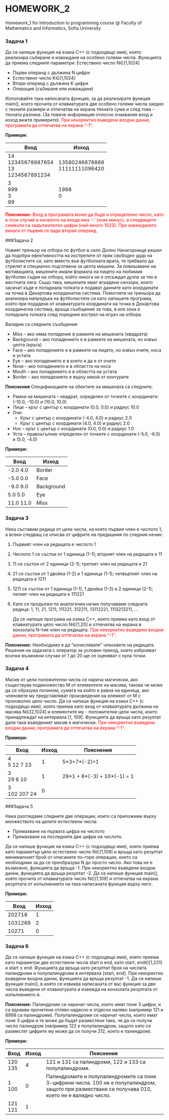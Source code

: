 # HOMEWORK_2

Homework_1 for Introduction to programming course @ Faculty of Mathematics and Informatics, Sofia University

### Задача 1

Да се напише функция на езика С++ (с подходящо име), която реализира събиране и изваждане на особено големи числа. Функцията да приема следните параметри:
Естествено число N∈[1,1024]

- Първи операнд с дължина N цифри
- Естествено число K∈[1,1024]
- Втори операнд с дължина K цифри
- Операция (събиране или изваждане)

Използвайте така написаната функция, за да реализирате функция main(), която прочита от клавиатурата две особено големи числа заедно с техните размери и отпечатва на екрана тяхната сума и след това - тяхната разлика. (За повече информация относно очаквания вход и изход вижте примерите). <font color="red"> При некоректно въведени входни данни, програмата да отпечатва на екрана “-1”. </font>

**Примери:**

| **Вход**                                           | **Изход**                          |
| -------------------------------------------------- | ---------------------------------- |
| 14 </br>12345678987654 </br> 13</br> 1234567891234 | 13580246878888</br> 11111111096420 |
| 3</br>999</br>3</br>99                             | 1998</br>0                         |

<font color="red"> **<font color ="red">Пояснение:**</font> Вход в програмата може да бъде и отрицателно число, като в този случай в началото на входа има '-' (знак минус), а следващите символи са задължително цифри (най-много 1023). При изваждането винаги от първия се вади втория операнд.</font>

###Задача 2

Новият треньор на отбора по футбол в село Долно Нанагорнище решил да подобри ефективността на изстрелите от пряк свободен удар на футболистите си, като вместо във футболната врата, те трябвало да стрелят в специално подготвени за целта мишени. За повишаване на мотивацията, мишените имали формата на лицето на любимия футболен съдия на отбора, който никога не е отсъждал дузпа за тях в местната лига. Също така, мишените имат вградени сензори, които засичат къде е попаднала топката и подават данните като координати на точка в Декартова координатна система.
Помогнете на треньора да анализира напредъка на футболистите си като напишете програма, която при подадени от клавиатурата координати на точка в Декартова координатна система, връща съобщение за това, в коя зона е попаднала топката след поредния изстрел на играч на отбора.

Валидни са следните съобщения:

- Miss – ако няма попадение в рамките на мишената (квадрата)
- Background – ако попадението е в рамките на мишената, но извън целта (кръга)
- Face – ако попадението е в рамките на лицето, но извън очите, носа и устата
- Eye – ако попадението е в което и да е от очите
- Nose – ако попадението е в областта на носа
- Mouth – ако попадението е в областта на устата
- Border – ако попадението е върху някой от контурите

**Пояснения**
Спецификациите на обектите на мишената са следните:

- Рамка на мишената – квадрат, определен от точките с координати: (-10.0, -10.0) и (10.0, 10.0)
- Лице – кръг с център с координати (0.0, 0.0) и радиус 10.0
- Очи:
  - Кръг с център с координати (-4.0, 4.0) и радиус 2.0
  - Кръг с център с координати (4.0, 4.0) и радиус 2.0
- Нос – кръг с център с координати (0.0, 0.0) и радиус 1.0
- Уста – правоъгълник определен от точките с координати (-5.0, -6.0) и (5.0, -4.0)

**Примери:**

| **Вход**  | **Изход**  |
| --------- | ---------- |
| -2.0 4.0  | Border     |
| -5.0 0.0  | Face       |
| -9.0 9.0  | Background |
| 5.0 5.0   | Eye        |
| 11.0 11.0 | Miss       |

### Задача 3

Нека съставим редица от цели числа, на която първия член е числото 1, а всеки следващ се описва от цифрите на предишния по следния начин:

1. Първият член на редицата е числото 1
2. Числото 1 се състои от 1 единица (1-1); вторият член на редицата е 11
3. 11 се състои от 2 единици (2-1); третият член на редицата е 21
4. 21 се състои от 1 двойка (1-2) и 1 единица (1-1); четвъртият член на редицата е 1211
5. 1211 се състои от 1 единица (1-1), 1 двойка (1-2) и 2 единици (2-1); петият член на редицата е 111221
6. Като се продължи по аналогичен начин получаваме следната редица:
   1, 11, 21, 1211, 111221, 312211, 13112221, 1113213211, …

   Да се напише програма на езика С++, която приема като вход от клавиатурата цяло число N∈[1,20] и отпечатва на екрана в конзолата N-тия член на редицата. <font color="red">При некоректно въведени входни данни, програмата да отпечатва на екрана “-1”.</font>

**Пояснение:** Необходимо е да “изчислявате” членовете на редицата. Решения на задачата с оператор за условен преход, които изброяват всички възможни случаи от 1 до 20 ще се оценяват с нула точки.

### Задача 4

Масив от цели положителни числа се нарича магически, ако съществува подмножество М от елементите на масива, такова че може да се образува полином, сумата на който е равна на единица, ако членовете му представляват произведение на елемент от М с произволно цяло число. Да се напише функция на езика С++ (с подходящо име), която приема като вход от клавиатурата дължина на масива N∈[2,1024] и елементите му - положителни цели числа, които принадлеждат на интервала [1, 109]. Функцията да връща като резултат дали така въведеният масив е магически. <font color="red">При некоректно въведени входни данни, програмата да отпечатва на екрана “-1”.</font>

**Примери:**

| **Вход**          | **Изход** | **Пояснения**                |
| ----------------- | --------- | ---------------------------- |
| 4</br> 5 12 7 23  | 1         | 5\*3+7\*(-2)=1               |
| 3</br> 29 6 10    | 1         | 29\*1 + 6*(-3) + 10*(-1) = 1 |
| 3</br> 102 207 24 | 0         |

###Задача 5

Нека разгледаме следните две операции, които са приложими върху множеството на целите естествени числа:

- Премахване на първата цифра на числото
- Премахване на последните две цифри на числото.

Да се напише функция на езика C++ (с подходящо име), която приема като параметър цяло естествено число N∈[1,109] и връща като резултат минималният брой от описаните по-горе операции, които са необходими за да се преобразува N до просто число. Ако това не е възможно, функцията да връща -1. При некоректно въведени входни данни, функцията да връща резултат -2.
Да се напише функция main(), която прочита от клавиатурата число N∈[1,109] и отпечатва на екрана резултата от изпълнението на така написаната функция върху него.

**Примери:**

| **Вход** | **Изход** |
| -------- | --------- |
| 202718   | 1         |
| 1031269  | 2         |
| 10271    | 0         |

### Задача 6

Да се напише функция на езика C++ (с подходящо име), която приема като параметри две естествени числа start и end, като start, end∈[1,231] и start ≤ end. Функцията да връща като резултат броя на числата палиндроми и полупалиндроми в интервала [start, end]. При некоректно въведени входни данни, функцията да връща резултат -1.
Да се напише функция main(), в която се извиква написаната от вас функция за две числа въведени от клавиатурата и извежда на конзолата резултата от изпълнението ѝ.

**Пояснение:**
Палиндроми се наричат числа, които имат поне 3 цифри, и са еднакви прочетени отляво надясно и отдясно наляво (например 121 и 8998 са палиндроми). Полупалиндроми се наричат числа, които имат поне 3 цифри и те може да бъдат разместени така, че да се получи число палиндром (например 122 е полупалиндром, защото като се разместят цифрите му може да се получи 212, което е палиндром).

**Примери:**

| **Вход**     | **Изход** | **Пояснения**                                                                                                                                      |
| ------------ | --------- | -------------------------------------------------------------------------------------------------------------------------------------------------- |
| 120</br> 135 | 4         | 121 и 131 са палиндроми, 122 и 133 са полупалиндроми.                                                                                              |
| 1</br> 100   | 0         | Палиндромите и полупалиндромите са поне 3-цифрени числа. 100 не е полупалиндром, защото при разместване се получава 010, което не е валидно число. |
| 121</br> 121 | 1         |


